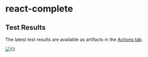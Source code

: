 # react-complete

## Test Results

The latest test results are available as artifacts in the [Actions tab](https://github.com/zhukoff-av/react-complete/actions).

![CI](https://github.com/zhukoff-av/react-complete/actions/workflows/ci.yml/badge.svg)